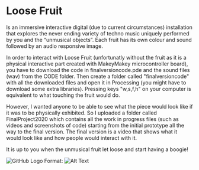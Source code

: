 # Loose Fruit
Is an immersive interactive digital (due to current circumstances) installation that explores the never ending variety of techno music uniquely performed by you and the “unmusical objects”. Each fruit has its own colour and sound followed by an audio responsive image. 

In order to interact with Loose Fruit (unfortunatly without the fruit as it is a physical interactive part created with MakeyMakey microcontroller board), you have to download the code in finalversioncode.pde and the sound files (wav) from the CODE folder. Then create a folder called "finalversioncode" with all the downloaded files and open it in Processing (you might have to download some extra libraries). Pressing keys "w,s,f,h" on your computer is equivalent to what touching the fruit would do. 

However, I wanted anyone to be able to see what the piece would look like if it was to be physically exhibited. So I uploaded a folder called FinalProject2020 which contains all the work in progress files (such as videos and screenshots of code) starting from the initial prototype all the way to the final version. The final version is a video that shows what it would look like and how people would interact with it. 

It is up to you when the unmusical fruit let loose and start having a boogie!

![GitHub Logo](/images/fruit.png)
Format: ![Alt Text](url)
